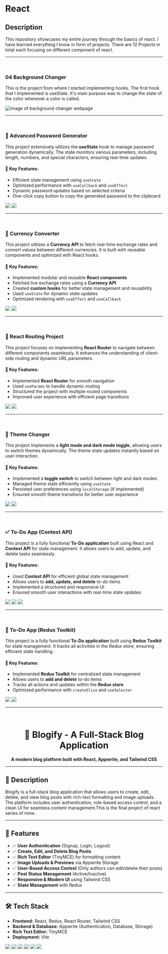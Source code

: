# React
<h2>Description</h2>
<p> This repository showcases my entire journey through the basics of react. I have learned everything I know in form of projects. There are 12 Projects in totat each focusing on different component of react.</p>
<hr />
<br />
<h3> 04 Background Changer</h3>
<p>This is the project from where I started implementing hooks. The first hook that I implemented is useState. It's main purpose was to change the state of the color whenever a color is called.</p>
<img src="./images/backgroundChanger.png" alt="image of background changer webpage"/>
<hr />
<br />
<h3>🔑 Advanced Password Generator</h3>

<p>This project extensively utilizes the <strong>useState</strong> hook to manage password generation dynamically. The state monitors various parameters, including length, numbers, and special characters, ensuring real-time updates.</p>

<h4>🚀 Key Features:</h4>
<ul>
  <li>Efficient state management using <code>useState</code></li>
  <li>Optimized performance with <code>useCallback</code> and <code>useEffect</code></li>
  <li>Dynamic password updates based on selected criteria</li>
  <li>One-click copy button to copy the generated password to the clipboard</li>
</ul>
<img src = "./images/passGenerator1.png"/>
<img src = "./images/passGenerator2.png"/>
<hr />
<br />
<h3>💱 Currency Converter</h3>

<p>This project utilizes a <strong>Currency API</strong> to fetch real-time exchange rates and convert values between different currencies. It is built with reusable components and optimized with React hooks.</p>

<h4>🚀 Key Features:</h4>
<ul>
  <li>Implemented modular and reusable <strong>React components</strong></li>
  <li>Fetched live exchange rates using a <strong>Currency API</strong></li>
  <li>Created <strong>custom hooks</strong> for better state management and reusability</li>
  <li>Used <code>useState</code> for dynamic state updates</li>
  <li>Optimized rendering with <code>useEffect</code> and <code>useCallback</code></li>
</ul>
<img src = "./images/currencyConv1.png"/>
<img src = "./images/currencyConv1.png"/>
<hr />
<br />
<h3>🔀 React Routing Project</h3>

<p>This project focuses on implementing <strong>React Router</strong> to navigate between different components seamlessly. It enhances the understanding of client-side routing and dynamic URL parameters.</p>

<h4>🚀 Key Features:</h4>
<ul>
  <li>Implemented <strong>React Router</strong> for smooth navigation</li>
  <li>Used <code>useParams</code> to handle dynamic routing</li>
  <li>Structured the project with multiple routed components</li>
  <li>Improved user experience with efficient page transitions</li>
</ul>
<img src = "./images/routing1.png"/>
<img src = "./images/routing2.png"/>
<hr />
<br />
<h3>🎨 Theme Changer</h3>

<p>This project implements a <strong>light mode and dark mode toggle</strong>, allowing users to switch themes dynamically. The theme state updates instantly based on user interaction.</p>

<h4>🚀 Key Features:</h4>
<ul>
  <li>Implemented a <strong>toggle switch</strong> to switch between light and dark modes</li>
  <li>Managed theme state efficiently using <code>useState</code></li>
  <li>Persisted user preferences using <code>localStorage</code> (if implemented)</li>
  <li>Ensured smooth theme transitions for better user experience</li>
</ul>
<img src="./images/theme1.png"/>
<img src = "./images/theme2.png"/>
<hr />
<br />
<h3>✅ To-Do App (Context API)</h3>

<p>This project is a fully functional <strong>To-Do application</strong> built using React and <strong>Context API</strong> for state management. It allows users to add, update, and delete tasks seamlessly.</p>

<h4>🚀 Key Features:</h4>
<ul>
  <li>Used <strong>Context API</strong> for efficient global state management</li>
  <li>Allows users to <strong>add, update, and delete</strong> to-do items</li>
  <li>Implemented a structured and responsive UI</li>
  <li>Ensured smooth user interactions with real-time state updates</li>
</ul>
<img src="./images/contextapi1.png"/>
<img src = "./images/contextapi2.png"/>
<img src = "./images/contextapi3.png"/>
<hr />
<br />
<h3>📝 To-Do App (Redux Toolkit)</h3>

<p>This project is a fully functional <strong>To-Do application</strong> built using <strong>Redux Toolkit</strong> for state management. It tracks all activities in the Redux store, ensuring efficient state handling.</p>

<h4>🚀 Key Features:</h4>
<ul>
  <li>Implemented <strong>Redux Toolkit</strong> for centralized state management</li>
  <li>Allows users to <strong>add and delete</strong> to-do items</li>
  <li>Tracks all actions and updates within the <strong>Redux store</strong></li>
  <li>Optimized performance with <code>createSlice</code> and <code>useSelector</code></li>
</ul>
<img src="./images/redux1.png"/>
<img src = "./images/redux2.png"/>
<hr />
<br />
<h1 align="center">🚀 Blogify - A Full-Stack Blog Application</h1>

<p align="center">
  <b>A modern blog platform built with React, Appwrite, and Tailwind CSS</b>  
</p>

---

<h2>📌 Description</h2>
<p>
  Blogify is a full-stack blog application that allows users to create, edit, delete, and view blog posts with rich-text formatting and image uploads. 
  The platform includes user authentication, role-based access control, and a clean UI for seamless content management.This is the final project of react series of mine.
</p>

---

<h2>🌟 Features</h2>
<ul>
  <li>✅ <b>User Authentication</b> (Signup, Login, Logout)</li>
  <li>✅ <b>Create, Edit, and Delete Blog Posts</b></li>
  <li>✅ <b>Rich Text Editor</b> (TinyMCE) for formatting content</li>
  <li>✅ <b>Image Uploads & Previews</b> via Appwrite Storage</li>
  <li>✅ <b>User-Based Access Control</b> (Only authors can edit/delete their posts)</li>
  <li>✅ <b>Post Status Management</b> (Active/Inactive)</li>
  <li>✅ <b>Responsive & Modern UI</b> using Tailwind CSS</li>
  <li>✅ <b>State Management</b> with Redux</li>
</ul>

---

<h2>🛠️ Tech Stack</h2>
<ul>
  <li><b>Frontend:</b> React, Redux, React Router, Tailwind CSS</li>
  <li><b>Backend & Database:</b> Appwrite (Authentication, Database, Storage)</li>
  <li><b>Rich Text Editor:</b> TinyMCE</li>
  <li><b>Deployment:</b> Vite</li>
</ul>
<img src="./images/blog1.png">
<img src="./images/blog3.png"/>
<img src = "./images/blog4.png"/>
<img src = "./images/blogg4.png"/>
<img src = "./images/blog5.png"/>
<img src = "./images/blog6.png"/>